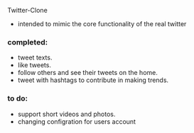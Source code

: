 Twitter-Clone
- intended to mimic the core functionality of the real twitter

### completed:
- tweet texts.
- like tweets.
- follow others and see their tweets on the home.
- tweet with hashtags to contribute in making trends.


### to do:
- support short videos and photos.
- changing configration for users account
